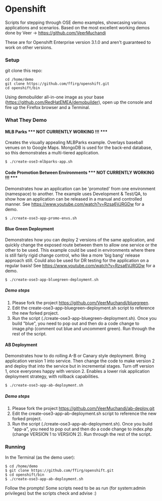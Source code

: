 # Openshift
Scripts for stepping through OSE demo examples, showcasing various applications and scenarios.
Based on the most excellent working demos done by Veer -> https://github.com/VeerMuchandi

These are for Openshift Enterprise version 3.1.0 and aren't guaranteed to work on other versions.

### Setup

git clone this repo: 
```
cd /home/demo
git clone https://github.com/ffirg/openshift.git
cd openshift/bin
```

Using demobuilder all-in-one image as your base (https://github.com/RedHatEMEA/demobuilder), open up the console and fire up the Firefox browser and a Terminal.

### What They Demo

#### MLB Parks *** NOT CURRENTLY WORKING !!! ***
Creates the visually appealing MLBParks example. Overlays baseball venues on to Google Maps.
MongoDB is used for the back-end database, so this demonstrates a multi-tiered application.

```
$ ./create-ose3-mlbparks-app.sh
```


#### Code Promotion Between Environments *** NOT CURRENTLY WORKING !!! ***
Demonstrates how an application can be 'promoted' from one environment (namespace) to another. The example uses Development & Test/QA, to show how an application can be released in a manual and controlled manner.  See https://www.youtube.com/watch?v=Rzsa6VJRGDw for a demo. 

```
$ ./create-ose3-app-promo-envs.sh
```


#### Blue Green Deployment 
Demonstrates how you can deploy 2 versions of the same application, and quickly change the exposed route between them to allow one service or the other to be used. This example could be used in environments where there is still fairly rigid change control, who like a more 'big bang' release approach still. Could also be used for DR testing for the application on a regular basis! See https://www.youtube.com/watch?v=Rzsa6VJRGDw for a demo. 

```
$ ./create-ose3-app-bluegreen-deployment.sh
```

##### Demo steps
1. Please fork the project https://github.com/VeerMuchandi/bluegreen.  
2. Edit the create-ose3-app-bluegreen-deployment.sh script to reference the new forked project.
3. Run the script (./create-ose3-app-bluegreen-deployment.sh).   Once you build "blue", you need to pop out and then do a code change to image.php (comment out blue and uncomment green).  Run through the rest of the script. 

#### AB Deployment 
Demonstrates how to do rolling A-B or Canary style deployment. Bring application version 1 into service. Then change the code to make version 2 and deploy that into the service but in incremental stages. Turn off version 1, once everyones happy with version 2. Enables a lower risk application deployment strategy, with rollback capabilities.

```
$ ./create-ose3-app-ab-deployment.sh
```

##### Demo steps
1. Please fork the project https://github.com/VeerMuchandi/ab-deploy.git
2. Edit the create-ose3-app-ab-deployment.sh script to reference the new forked project.
3. Run the script (./create-ose3-app-ab-deployment.sh).   Once you build "app-a", you need to pop out and then do a code change to index.php (change VERSION 1 to VERSION 2).  Run through the rest of the script. 


### Running
In the Terminal (as the demo user):
```
$ cd /home/demo
$ git clone https://github.com/ffirg/openshift.git
$ cd openshift/bin
$ ./create-ose3-app-ab-deployment.sh
```
Follow the prompts! Some scripts need to be as run (for system:admin privileges) but the scripts check and advise :)
